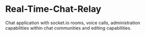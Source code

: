 # Real-Time-Chat-Relay
Chat application with socket.io rooms, voice calls, administration capabilities within chat communities and editing capabilities.
